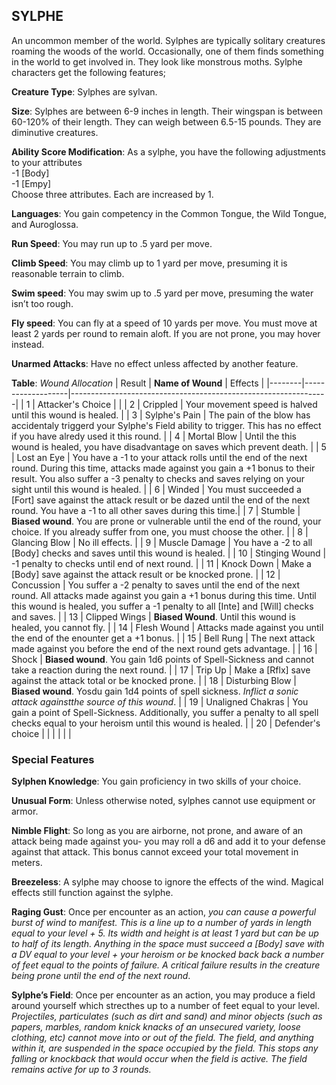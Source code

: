 ## SYLPHE
An uncommon member of the world. Sylphes are typically solitary creatures roaming the woods of the world. Occasionally, one of them finds something in the world to get involved in. They look like monstrous moths. Sylphe characters get the following features;

**Creature Type**: Sylphes are sylvan.

**Size**: Sylphes are between 6-9 inches in length. Their wingspan is between 60-120% of their length. They can weigh between 6.5-15 pounds. They are diminutive creatures.

**Ability Score Modification**: As a sylphe, you have the following adjustments to your attributes  
-1 [Body]  
-1 [Empy]  
Choose three attributes. Each are increased by 1.

**Languages**: You gain competency in the Common Tongue, the Wild Tongue, and Auroglossa.

**Run Speed**: You may run up to .5 yard per move.

**Climb Speed**: You may climb up to 1 yard per move, presuming it is reasonable terrain to climb.

**Swim speed**: You may swim up to .5 yard per move, presuming the water isn’t too rough.

**Fly speed**: You can fly at a speed of 10 yards per move. You must move at least 2 yards per round to remain aloft. If you are not prone, you may hover instead.

**Unarmed Attacks**: Have no effect unless affected by another feature.

**Table**: *Wound Allocation*
| Result | **Name of Wound** | Effects                                                        |
|--------|-------------------|----------------------------------------------------------------|
|   1    | Attacker's Choice |                                                                |
|   2    | Crippled          | Your movement speed is halved until this wound is healed.      |
|   3    | Sylphe's Pain      | The pain of the blow has accidentaly triggerd your Sylphe's Field ability to trigger. This has no effect if you have alredy used it this round. |
|   4    | Mortal Blow       | Until the this wound is healed, you have disadvantage on saves which prevent death. |
|   5    | Lost an Eye       | You have a -1 to your attack rolls until the end of the next round. During this time, attacks made against you gain a +1 bonus to their result. You also suffer a -3 penalty to checks and saves relying on your sight until this wound is healed. |
|   6    | Winded            | You must succeeded a [Fort] save against the attack result or be dazed until the end of the next round. You have a -1 to all other saves during this time.|
|   7    | Stumble | **Biased wound**. You are prone or vulnerable until the end of the round, your choice. If you already suffer from one, you must choose the other. |
|   8    | Glancing Blow     | No ill effects.                                     |
|   9    | Muscle Damage     | You have a -2 to all [Body] checks and saves until this wound is healed. |
|   10   | Stinging Wound    | -1 penalty to checks until end of next round. |
|   11   | Knock Down | Make a [Body] save against the attack result  or be knocked prone. |
|   12   | Concussion | You suffer a -2 penalty to saves until the end of the next round. All attacks made against you gain a +1 bonus during this time. Until this wound is healed, you suffer a -1 penalty to all [Inte] and [Will] checks and saves. |
|   13   | Clipped Wings | **Biased Wound**. Until this wound is healed, you cannot fly.  |
|   14   | Flesh Wound | Attacks made against you until the end of the enounter get a +1 bonus. |
|   15   | Bell Rung | The next attack made against you before the end of the next round gets advantage.  |
|   16   | Shock | **Biased wound**. You gain 1d6 points of Spell-Sickness and cannot take a reaction during the next round. |
|   17   | Trip Up           | Make a [Rflx] save against the attack total or be knocked prone.                                  |
|   18   | Disturbing Blow | **Biased wound**. Yosdu gain 1d4 points of spell sickness. _Inflict a sonic attack againstthe source of this wound_. |
|   19   | Unaligned Chakras | You gain a point of Spell-Sickness. Additionally, you suffer a penalty to all spell checks equal to your heroism until this wound is healed. |
|   20   | Defender's choice |                                   |
|        |                                                |                                   |

### Special Features

**Sylphen Knowledge**: You gain proficiency in two skills of your choice.

**Unusual Form**: Unless otherwise noted, sylphes cannot use equipment or armor. 

**Nimble Flight**: So long as you are airborne, not prone, and aware of an attack being made against you- you may roll a d6 and add it to your defense against that attack. This bonus cannot exceed your total movement in meters.

**Breezeless**: A sylphe may choose to ignore the effects of the wind. Magical effects still function against the sylphe.

**Raging Gust**: Once per encounter as an action, _you can cause a powerful burst of wind to manifest. This is a line up to a number of yards in length equal to your level + 5. Its width and height is at least 1 yard but can be up to half of its length. Anything in the space must succeed a [Body] save with a DV equal to your level + your heroism or be knocked back back a number of feet equal to the points of failure. A critical failure results in the creature being prone until the end of the next round_.

**Sylphe’s Field**: Once per encounter as an action, you may produce a field around yourself which strecthes up to a number of feet equal to your level. _Projectiles, particulates (such as dirt and sand) and minor objects (such as papers, marbles, random knick knacks of an unsecured variety, loose clothing, etc) cannot move into or out of the field. The field, and anything within it, are suspended in the space occupied by the field. This stops any falling or knockback that would occur when the field is active. The field remains active for up to 3 rounds._
